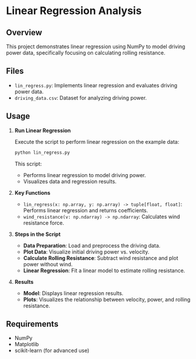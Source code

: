 # Linear Regression Analysis

## Overview

This project demonstrates linear regression using NumPy to model driving power data, specifically focusing on calculating rolling resistance.

## Files

- `lin_regress.py`: Implements linear regression and evaluates driving power data.
- `driving_data.csv`: Dataset for analyzing driving power.

## Usage

1. **Run Linear Regression**

   Execute the script to perform linear regression on the example data:

   ```bash
   python lin_regress.py
   ```

   This script:
   - Performs linear regression to model driving power.
   - Visualizes data and regression results.

2. **Key Functions**

   - `lin_regress(x: np.array, y: np.array) -> tuple[float, float]`: Performs linear regression and returns coefficients.
   - `wind_resistance(v: np.ndarray) -> np.ndarray`: Calculates wind resistance force.
   
3. **Steps in the Script**

   - **Data Preparation**: Load and preprocess the driving data.
   - **Plot Data**: Visualize initial driving power vs. velocity.
   - **Calculate Rolling Resistance**: Subtract wind resistance and plot power without wind.
   - **Linear Regression**: Fit a linear model to estimate rolling resistance.

4. **Results**

   - **Model**: Displays linear regression results.
   - **Plots**: Visualizes the relationship between velocity, power, and rolling resistance.

## Requirements

- NumPy
- Matplotlib
- scikit-learn (for advanced use)
